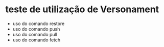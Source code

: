 # teste de utilização de Versonament

* uso do comando restore
* uso do comando push
* uso do comando pull
* uso do comando fetch

